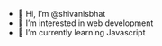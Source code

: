 - 👋 Hi, I’m @shivanisbhat
- 👀 I’m interested in web development 
- 🌱 I’m currently learning Javascript 

